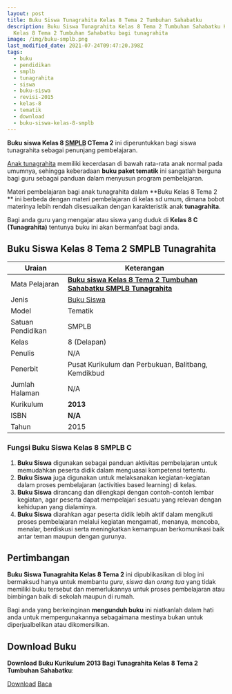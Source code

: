 ```yaml
---
layout: post
title: Buku Siswa Tunagrahita Kelas 8 Tema 2 Tumbuhan Sahabatku
description: Buku Siswa Tunagrahita Kelas 8 Tema 2 Tumbuhan Sahabatku Kurikulum 2013, Download buku
  Kelas 8 Tema 2 Tumbuhan Sahabatku bagi tunagrahita
image: /img/buku-smplb.png
last_modified_date: 2021-07-24T09:47:20.398Z
tags:
  - buku
  - pendidikan
  - smplb
  - tunagrahita
  - siswa
  - buku-siswa
  - revisi-2015
  - kelas-8
  - tematik
  - download
  - buku-siswa-kelas-8-smplb
---
```



**Buku siswa Kelas 8 <abbr title="Sekolah Dasar Luar Biasa">SMPLB</abbr> CTema 2** ini diperuntukkan bagi siswa tunagrahita sebagai penunjang pembelajaran.

[Anak tunagrahita](/teori/tunagrahita) memiliki kecerdasan di bawah rata-rata anak normal pada umumnya, sehingga keberadaan **buku paket tematik** ini sangatlah berguna bagi guru sebagai panduan dalam menyusun program pembelajaran.

Materi pembelajaran bagi anak tunagrahita dalam **Buku Kelas 8 Tema 2 ** ini berbeda dengan materi pembelajaran di kelas sd umum, dimana bobot materinya lebih rendah disesuaikan dengan karakteristik anak **tunagrahita**.

Bagi anda guru yang mengajar atau siswa yang duduk di **Kelas 8 C (Tunagrahita)** tentunya buku ini akan bermanfaat bagi anda.

## Buku Siswa Kelas 8 Tema 2 SMPLB Tunagrahita  

|Uraian|Keterangan|
| --- | --- |
|Mata Pelajaran|<a href="/bse/buku-siswa-tunagrahita-kelas-8-tema-2-tumbuhan-sahabatku" title="Buku siswa Kelas 8 Tema 2 Tumbuhan Sahabatku SMPLB Tunagrahita"><strong>Buku siswa Kelas 8 Tema 2 Tumbuhan Sahabatku SMPLB Tunagrahita</strong></a>|
|Jenis|<a href="/bse" title="Buku Siswa" target="_blank">Buku Siswa</a>|
|Model|Tematik|
|Satuan Pendidikan|SMPLB|
|Kelas|8 (Delapan)|
|Penulis|N/A|
|Penerbit|Pusat Kurikulum dan Perbukuan, Balitbang, Kemdikbud|
|Jumlah Halaman|N/A|
|Kurikulum|<strong>2013</strong>|
|ISBN|<strong>N/A</strong>|
|Tahun|2015|


### Fungsi Buku Siswa Kelas 8 SMPLB C
1. **Buku Siswa**  digunakan sebagai panduan aktivitas pembelajaran untuk memudahkan peserta didik dalam menguasai kompetensi tertentu.
2. **Buku Siswa**  juga digunakan untuk melaksanakan kegiatan-kegiatan dalam proses pembelajaran (activities based learning) di kelas.
3. **Buku Siswa** dirancang dan dilengkapi dengan contoh-contoh lembar kegiatan, agar peserta dapat mempelajari sesuatu yang relevan dengan kehidupan yang dialaminya.
4. **Buku Siswa** diarahkan agar peserta didik lebih aktif dalam mengikuti proses pembelajaran melalui kegiatan mengamati, menanya, mencoba, menalar, berdiskusi serta meningkatkan kemampuan berkomunikasi baik antar teman maupun dengan gurunya.


## Pertimbangan
**Buku Siswa Tunagrahita Kelas 8 Tema 2** ini dipublikasikan di blog ini bermaksud hanya untuk membantu _guru_, _siswa_ dan _orang tua_ yang tidak memiliki buku tersebut dan memerlukannya untuk proses pembelajaran atau bimbingan baik di sekolah maupun di rumah.

Bagi anda yang berkeinginan <b>mengunduh buku</b> ini niatkanlah dalam hati anda untuk mempergunakannya sebagaimana mestinya bukan untuk diperjualbelikan atau dikomersilkan.
  
## Download Buku
**Download Buku Kurikulum 2013 Bagi Tunagrahita Kelas 8 Tema 2 Tumbuhan Sahabatku**:
<p class="center"><a class="button download" href="https://docs.google.com/uc?export=download&id=1mSiUUuF-c5LApwUtfpoFitiKtzxlj4wa" rel="nofollow" target="_blank" title="Download">Download</a>
<a class="button demo open-dialog" href="https://drive.google.com/file/d/1mSiUUuF-c5LApwUtfpoFitiKtzxlj4wa/preview" rel="nofollow" target="_blank" title="Download">Baca</a></p>
